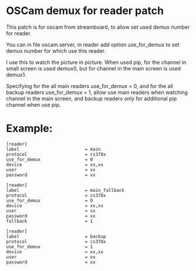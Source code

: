 OSCam demux for reader patch
=========

This patch is for oscam from streamboard, to allow set used demux number for reader.

You can in file oscam.server, in reader add option use_for_demux to set demux number for which use this reader.

I use this to watch the picture in picture.
When used pip, for the channel in small screen is used demux0, but for channel in the main screen is used demux1.

Specifying for the all main readers use_for_demux = 0, and for the all backup readers use_for_demux = 1, allow use main readers when watching channel in the main screen, and backup readers only for additional pip channel when use pip.

Example:
=========

	[reader]
	label                         = main
	protocol                      = cs378x
	use_for_demux                 = 0
	device                        = xx,xx
	user                          = xx
	password                      = xx

	[reader]
	label                         = main_fallback
	protocol                      = cs378x
	use_for_demux                 = 0
	device                        = xx,xx
	user                          = xx
	password                      = xx
	fallback                      = 1

	[reader]
	label                         = backup
	protocol                      = cs378x
	use_for_demux                 = 1
	device                        = xx,xx
	user                          = xx
	password                      = xx

